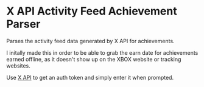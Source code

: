 # X API Activity Feed Achievement Parser
Parses the activity feed data generated by X API for achievements.

I initally made this in order to be able to grab the earn date for achievements earned offline, as it doesn't show up on the XBOX website or tracking websites.

Use [X API](https://xapi.us/) to get an auth token and simply enter it when prompted.

